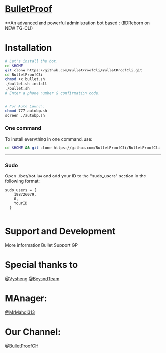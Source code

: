 
# [BulletProof](https://telegram.me/BulletProofCH)

**An advanced and powerful administration bot based : (BDReborn on NEW TG-CLI)

# Installation

```sh
# Let's install the bot.
cd $HOME
git clone https://github.com/BulletProofCli/BulletProofCli.git
cd BulletProofCli
chmod +x bullet.sh
./bullet.sh install
./bullet.sh
# Enter a phone number & confirmation code.


# For Auto Launch:
chmod 777 autobp.sh
screen ./autobp.sh
```

### One command
To install everything in one command, use:
```sh
cd $HOME && git clone https://github.com/BulletProofCli/BulletProofCli.git && cd BulletProofCli && chmod +x bullet.sh && ./bullet.sh install && chmod 777 autobp.sh && screen ./autobp.sh
```
* * *
### Sudo
Open ./bot/bot.lua and add your ID to the "sudo_users" section in the following format:

```
sudo_users = {
    198726079,
    0,
    YourID
  }


```

# Support and Development
More information [Bullet Support GP](https://telegram.me/joinchat/AAAAAElr-OCSQY7us4-h5g)

# Special thanks to
[@Vysheng](https://github.com/vysheng)
[@BeyondTeam](https://telegram.me/BeyondTeam)

# MAnager:
[@MrMahdi313](https://telegram.me/MrMahdi313)

# Our Channel:
[@BulletProofCH](https://telegram.me/BulletProofCH)
